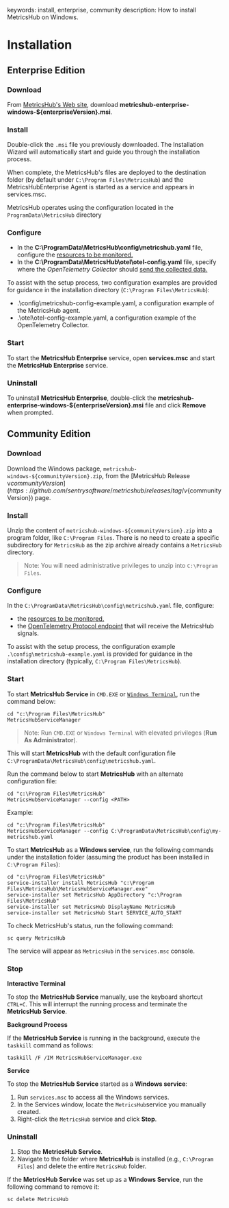keywords: install, enterprise, community
description: How to install MetricsHub on Windows.

# Installation

<!-- MACRO{toc|fromDepth=1|toDepth=1|id=toc} -->

## Enterprise Edition

### Download

From [MetricsHub's Web site](https://metricshub.com/downloads), download **metricshub-enterprise-windows-${enterpriseVersion}.msi**.

### Install
Double-click the `.msi` file you previously downloaded. The Installation Wizard will automatically start and guide you through the installation process.

When complete, the MetricsHub's files are deployed to the destination folder (by default under `C:\Program Files\MetricsHub`) and the MetricsHubEnterprise Agent is started as a service and appears in services.msc.

MetricsHub operates using the configuration located in the `ProgramData\MetricsHub` directory

### Configure

* In the **C:\ProgramData\MetricsHub\config\metricshub.yaml** file, configure the [resources to be monitored.](../configuration/configure-monitoring.html#configure-resources)
* In the **C:\ProgramData\MetricsHub\otel\otel-config.yaml** file, specify where the _OpenTelemetry Collector_ should [send the collected data.](../configuration/send-telemetry.html#configure-the-otel-collector-28enterprise-edition-29)

To assist with the setup process, two configuration examples are provided for guidance in the installation directory (`C:\Program Files\MetricsHub`):

* .\config\metricshub-config-example.yaml, a configuration example of the MetricsHub agent.
* .\otel\otel-config-example.yaml, a configuration example of the OpenTelemetry Collector.

### Start

To start the **MetricsHub Enterprise** service, open **services.msc** and start the **MetricsHub Enterprise** service.

### Uninstall

To uninstall **MetricsHub Enterprise**, double-click the **metricshub-enterprise-windows-${enterpriseVersion}.msi** file and click **Remove** when prompted.

## Community Edition

### Download

Download the Windows package, `metricshub-windows-${communityVersion}.zip`, from the [MetricsHub Release v${communityVersion}](https://github.com/sentrysoftware/metricshub/releases/tag/v${communityVersion}) page.

### Install

Unzip the content of `metricshub-windows-${communityVersion}.zip` into a program folder, like `C:\Program Files`. There is no need to create a specific subdirectory for `MetricsHub` as the zip archive already contains a `MetricsHub` directory.

> Note: You will need administrative privileges to unzip into `C:\Program Files`.

### Configure

In the `C:\ProgramData\MetricsHub\config\metricshub.yaml` file, configure:

* the [resources to be monitored.](../configuration/configure-monitoring.html#configure-resources)
* the [OpenTelemetry Protocol endpoint](../configuration/send-telemetry.html#configure-the-otlp-exporter-28community-edition-29) that will receive the MetricsHub signals.

To assist with the setup process, the configuration example `.\config\metricshub-example.yaml` is provided for guidance in the installation directory (typically, `C:\Program Files\MetricsHub`).

### Start

To start **MetricsHub Service** in `CMD.EXE` or [`Windows Terminal`](https://www.microsoft.com/en-us/p/windows-terminal/9n0dx20hk701?activetab=pivot:overviewtab), run the command below:

```shell-session
cd "c:\Program Files\MetricsHub"
MetricsHubServiceManager
```

> Note: Run `CMD.EXE` or `Windows Terminal` with elevated privileges (**Run As Administrator**).

This will start **MetricsHub** with the default configuration file `C:\ProgramData\MetricsHub\config\metricshub.yaml`.

Run the command below to start **MetricsHub** with an alternate configuration file:

```shell-session
cd "c:\Program Files\MetricsHub"
MetricsHubServiceManager --config <PATH>
```

Example:

```shell-session
cd "c:\Program Files\MetricsHub"
MetricsHubServiceManager --config C:\ProgramData\MetricsHub\config\my-metricshub.yaml
```

To start **MetricsHub** as a **Windows service**, run the following commands under the installation folder (assuming the product has been installed in `C:\Program Files`):

```shell-session
cd "c:\Program Files\MetricsHub"
service-installer install MetricsHub "c:\Program Files\MetricsHub\MetricsHubServiceManager.exe"
service-installer set MetricsHub AppDirectory "c:\Program Files\MetricsHub"
service-installer set MetricsHub DisplayName MetricsHub
service-installer set MetricsHub Start SERVICE_AUTO_START
```

To check MetricsHub's status, run the following command:

```shell-session
sc query MetricsHub
```

The service will appear as `MetricsHub` in the `services.msc` console.

### Stop

**Interactive Terminal**

To stop the **MetricsHub Service** manually, use the keyboard shortcut `CTRL+C`. This will interrupt the running process and terminate the **MetricsHub Service**.

**Background Process**

If the **MetricsHub Service** is running in the background, execute the `taskkill` command as follows:

```batch
taskkill /F /IM MetricsHubServiceManager.exe
```

**Service**

To stop the **MetricsHub Service** started as a **Windows service**:

1. Run `services.msc` to access all the Windows services.
2. In the Services window, locate the `MetricsHub`service you manually created.
3. Right-click the `MetricsHub` service and click **Stop**.

### Uninstall

1. Stop the **MetricsHub Service**.
2. Navigate to the folder where **MetricsHub** is installed (e.g., `C:\Program Files`) and delete the entire `MetricsHub` folder.

If the **MetricsHub Service** was set up as a **Windows Service**, run the following command to remove it:

  ```batch
  sc delete MetricsHub
  ```